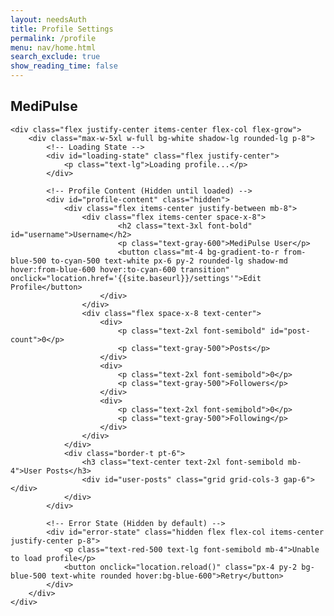 ```yaml
---
layout: needsAuth
title: Profile Settings
permalink: /profile
menu: nav/home.html
search_exclude: true
show_reading_time: false
---
```


<div class="bg-gray-100 flex flex-col min-h-screen">
    <!-- Navigation Bar -->
    <nav class="bg-white shadow-md w-full py-4 px-6 flex justify-between items-center">
        <h1 class="text-xl font-bold">MediPulse</h1>
    </nav>
    
    <div class="flex justify-center items-center flex-col flex-grow">
        <div class="max-w-5xl w-full bg-white shadow-lg rounded-lg p-8">
            <!-- Loading State -->
            <div id="loading-state" class="flex justify-center">
                <p class="text-lg">Loading profile...</p>
            </div>
            
            <!-- Profile Content (Hidden until loaded) -->
            <div id="profile-content" class="hidden">
                <div class="flex items-center justify-between mb-8">
                    <div class="flex items-center space-x-8">
                            <h2 class="text-3xl font-bold" id="username">Username</h2>
                            <p class="text-gray-600">MediPulse User</p>
                            <button class="mt-4 bg-gradient-to-r from-blue-500 to-cyan-500 text-white px-6 py-2 rounded-lg shadow-md hover:from-blue-600 hover:to-cyan-600 transition" onclick="location.href='{{site.baseurl}}/settings'">Edit Profile</button>
                        </div>
                    </div>
                    <div class="flex space-x-8 text-center">
                        <div>
                            <p class="text-2xl font-semibold" id="post-count">0</p>
                            <p class="text-gray-500">Posts</p>
                        </div>
                        <div>
                            <p class="text-2xl font-semibold">0</p>
                            <p class="text-gray-500">Followers</p>
                        </div>
                        <div>
                            <p class="text-2xl font-semibold">0</p>
                            <p class="text-gray-500">Following</p>
                        </div>
                    </div>
                </div>
                <div class="border-t pt-6">
                    <h3 class="text-center text-2xl font-semibold mb-4">User Posts</h3>
                    <div id="user-posts" class="grid grid-cols-3 gap-6"></div>
                </div>
            </div>
            
            <!-- Error State (Hidden by default) -->
            <div id="error-state" class="hidden flex flex-col items-center justify-center p-8">
                <p class="text-red-500 text-lg font-semibold mb-4">Unable to load profile</p>
                <button onclick="location.reload()" class="px-4 py-2 bg-blue-500 text-white rounded hover:bg-blue-600">Retry</button>
            </div>
        </div>
    </div>
</div>

<script type="module">
    import { getPostsByUser, getImagesByPostId } from "{{site.baseurl}}/assets/js/api/posts.js";
    import { pythonURI, fetchOptions } from "{{site.baseurl}}/assets/js/api/config.js";
    
    // Add anti-loop protection
    const MAX_RETRIES = 3;
    let retryCount = parseInt(localStorage.getItem('profileRetryCount') || '0');

    // Check if we're in a retry loop
    if (retryCount > MAX_RETRIES) {
        console.error("Too many retries, breaking potential infinite loop");
        document.getElementById('loading-state').classList.add('hidden');
        document.getElementById('error-state').classList.remove('hidden');
        localStorage.setItem('profileRetryCount', '0');
        throw new Error("Breaking potential infinite loop");
    }
    
    // Increment retry counter
    localStorage.setItem('profileRetryCount', (retryCount + 1).toString());
    
    async function getUserData() {
        const endpoint = `${pythonURI}/api/user`;
        try {
            // Explicitly include credentials with every request
            const options = {
                ...fetchOptions,
                credentials: 'include'
            };
            
            const response = await fetch(endpoint, options);
            
            if (!response.ok) {
                throw new Error(`Failed to fetch user: ${response.status}`);
            }
            
            const user = await response.json();
            return user;
        } catch (error) {
            console.error("Error fetching user:", error.message);
            return null;
        }
    }
    
    // Main function
    document.addEventListener('DOMContentLoaded', async () => {
        try {
            // Try to get user data
            const userData = await getUserData();
            console.log("User data:", userData);
            
            // If successful, reset retry counter
            localStorage.setItem('profileRetryCount', '0');
            
            // If no data, show error
            if (!userData) {
                document.getElementById('loading-state').classList.add('hidden');
                document.getElementById('error-state').classList.remove('hidden');
                return;
            }
            
            // Hide loading, show content
            document.getElementById('loading-state').classList.add('hidden');
            document.getElementById('profile-content').classList.remove('hidden');
            
            // Update username
            const usernameElement = document.getElementById('username');
            if (usernameElement) {
                usernameElement.textContent = userData.name || userData.username || "User";
            }
            
            // IMPORTANT: ALWAYS use the default profile picture - don't try to fetch a custom one
            // This should prevent any issues with broken image URLs
            
            // Load posts
            const userPostsContainer = document.getElementById('user-posts');
            const postCountElement = document.getElementById('post-count');
            
            if (userData.id) {
                try {
                    const posts = await getPostsByUser(userData.id);
                    
                    if (posts && posts.length > 0) {
                        userPostsContainer.innerHTML = '';
                        postCountElement.textContent = posts.length;
                        
                        posts.forEach(async post => {
                            try {
                                const postElement = document.createElement('div');
                                postElement.className = 'border p-4 rounded-lg shadow-md bg-white';
                                postElement.innerHTML = `
                                    <h4 class="text-lg font-semibold">${post.title || 'Untitled Post'}</h4>
                                    <p class="text-gray-600">${post.description || 'No description'}</p>
                                    <p class="text-sm text-gray-500">${new Date(post.date_posted).toLocaleDateString()}</p>
                                `;
                                userPostsContainer.appendChild(postElement);
                                
                                // Load images separately to prevent blocking
                                try {
                                    const images = await getImagesByPostId(post.id);
                                    if (images && images.length > 0) {
                                        const imageContainer = document.createElement('div');
                                        imageContainer.className = 'mt-2';
                                        
                                        const formattedImages = images.map(image => 
                                            `<img src="data:image/jpeg;base64,${image}" alt="Post image" class="w-full mt-2">`
                                        ).join('');
                                        
                                        imageContainer.innerHTML = formattedImages;
                                        postElement.appendChild(imageContainer);
                                    }
                                } catch (imageError) {
                                    console.error("Error loading images:", imageError);
                                }
                            } catch (postError) {
                                console.error("Error processing post:", postError);
                            }
                        });
                    } else {
                        userPostsContainer.innerHTML = '<p class="text-gray-500 text-center col-span-3">No posts yet</p>';
                    }
                } catch (postsError) {
                    console.error("Error loading posts:", postsError);
                    userPostsContainer.innerHTML = '<p class="text-red-500 text-center col-span-3">Failed to load posts</p>';
                }
            }
        } catch (error) {
            console.error("Error in profile page initialization:", error);
            document.getElementById('loading-state').classList.add('hidden');
            document.getElementById('error-state').classList.remove('hidden');
        }
    });
</script>

